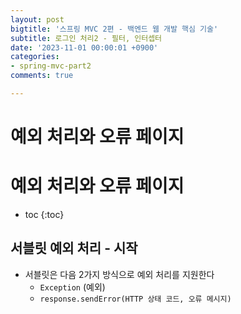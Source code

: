 ```yaml
---
layout: post
bigtitle: '스프링 MVC 2편 - 백엔드 웹 개발 핵심 기술'
subtitle: 로그인 처리2 - 필터, 인터셉터
date: '2023-11-01 00:00:01 +0900'
categories:
- spring-mvc-part2
comments: true

---
```


# 예외 처리와 오류 페이지

# 예외 처리와 오류 페이지

* toc
{:toc}

## 서블릿 예외 처리 - 시작
+ 서블릿은 다음 2가지 방식으로 예외 처리를 지원한다
  + ```Exception``` (예외)
  + ```response.sendError(HTTP 상태 코드, 오류 메시지)```

